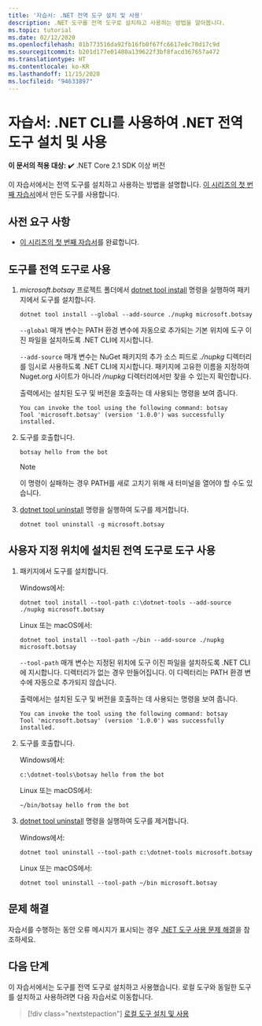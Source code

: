 ```yaml
---
title: '자습서: .NET 전역 도구 설치 및 사용'
description: .NET 도구를 전역 도구로 설치하고 사용하는 방법을 알아봅니다.
ms.topic: tutorial
ms.date: 02/12/2020
ms.openlocfilehash: 01b773516da92fb16fb0f67fc6617e0c70d17c9d
ms.sourcegitcommit: b201d177e01480a139622f3bf8facd367657a472
ms.translationtype: HT
ms.contentlocale: ko-KR
ms.lasthandoff: 11/15/2020
ms.locfileid: "94633897"
---
```

# <a name="tutorial-install-and-use-a-net-global-tool-using-the-net-cli"></a>자습서: .NET CLI를 사용하여 .NET 전역 도구 설치 및 사용

**이 문서의 적용 대상:**  ✔️ .NET Core 2.1 SDK 이상 버전

이 자습서에서는 전역 도구를 설치하고 사용하는 방법을 설명합니다. [이 시리즈의 첫 번째 자습서](global-tools-how-to-create.md)에서 만든 도구를 사용합니다.

## <a name="prerequisites"></a>사전 요구 사항

* [이 시리즈의 첫 번째 자습서](global-tools-how-to-create.md)를 완료합니다.

## <a name="use-the-tool-as-a-global-tool"></a>도구를 전역 도구로 사용

1. *microsoft.botsay* 프로젝트 폴더에서 [dotnet tool install](dotnet-tool-install.md) 명령을 실행하여 패키지에서 도구를 설치합니다.

   ```dotnetcli
   dotnet tool install --global --add-source ./nupkg microsoft.botsay
   ```

   `--global` 매개 변수는 PATH 환경 변수에 자동으로 추가되는 기본 위치에 도구 이진 파일을 설치하도록 .NET CLI에 지시합니다.

   `--add-source` 매개 변수는 NuGet 패키지의 추가 소스 피드로 *./nupkg* 디렉터리를 임시로 사용하도록 .NET CLI에 지시합니다. 패키지에 고유한 이름을 지정하여 Nuget.org 사이트가 아니라 */nupkg* 디렉터리에서만 찾을 수 있는지 확인합니다.

   출력에서는 설치된 도구 및 버전을 호출하는 데 사용되는 명령을 보여 줍니다.

   ```console
   You can invoke the tool using the following command: botsay
   Tool 'microsoft.botsay' (version '1.0.0') was successfully installed.
   ```

1. 도구를 호출합니다.

   ```console
   botsay hello from the bot
   ```

   > [!NOTE]
   > 이 명령이 실패하는 경우 PATH를 새로 고치기 위해 새 터미널을 열어야 할 수도 있습니다.

1. [dotnet tool uninstall](dotnet-tool-uninstall.md) 명령을 실행하여 도구를 제거합니다.

   ```dotnetcli
   dotnet tool uninstall -g microsoft.botsay
   ```

## <a name="use-the-tool-as-a-global-tool-installed-in-a-custom-location"></a>사용자 지정 위치에 설치된 전역 도구로 도구 사용

1. 패키지에서 도구를 설치합니다.

   Windows에서:

   ```dotnetcli
   dotnet tool install --tool-path c:\dotnet-tools --add-source ./nupkg microsoft.botsay
   ```

   Linux 또는 macOS에서:

   ```dotnetcli
   dotnet tool install --tool-path ~/bin --add-source ./nupkg microsoft.botsay
   ```

   `--tool-path` 매개 변수는 지정된 위치에 도구 이진 파일을 설치하도록 .NET CLI에 지시합니다. 디렉터리가 없는 경우 만들어집니다. 이 디렉터리는 PATH 환경 변수에 자동으로 추가되지 않습니다.

   출력에서는 설치된 도구 및 버전을 호출하는 데 사용되는 명령을 보여 줍니다.

   ```console
   You can invoke the tool using the following command: botsay
   Tool 'microsoft.botsay' (version '1.0.0') was successfully installed.
   ```

1. 도구를 호출합니다.

   Windows에서:

   ```console
   c:\dotnet-tools\botsay hello from the bot
   ```

   Linux 또는 macOS에서:

   ```console
   ~/bin/botsay hello from the bot
   ```

1. [dotnet tool uninstall](dotnet-tool-uninstall.md) 명령을 실행하여 도구를 제거합니다.

   Windows에서:

   ```dotnetcli
   dotnet tool uninstall --tool-path c:\dotnet-tools microsoft.botsay
   ```

   Linux 또는 macOS에서:

   ```dotnetcli
   dotnet tool uninstall --tool-path ~/bin microsoft.botsay
   ```

## <a name="troubleshoot"></a>문제 해결

자습서를 수행하는 동안 오류 메시지가 표시되는 경우 [.NET 도구 사용 문제 해결](troubleshoot-usage-issues.md)을 참조하세요.

## <a name="next-steps"></a>다음 단계

이 자습서에서는 도구를 전역 도구로 설치하고 사용했습니다. 로컬 도구와 동일한 도구를 설치하고 사용하려면 다음 자습서로 이동합니다.

> [!div class="nextstepaction"]
> [로컬 도구 설치 및 사용](local-tools-how-to-use.md)
